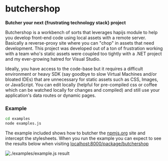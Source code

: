 butchershop
===========

**Butcher your next {frustrating technology stack} project**

Butchershop is a workbench of sorts that leverages hapijs module to help you develop front-end code 
using local assets with a remote server.  Basically a reverse-proxy site where you can "chop" in 
assets that need development.  This project was developed out of a ton of frustration working with a 
team who's static assets were coupled too tightly with a .NET project and my ever-growing hatred for 
Visual Studio.

Ideally, you have access to the code-base but it requires a difficult environment or heavy SDK (say 
goodbye to slow Virtual Machines and/or bloated IDEs) that are unnecessary for static assets such as 
CSS, Images, or JavaScript.  You can edit locally (helpful for pre-compiled css or coffee which can 
be watched locally for changes and compiled) and still use your application's data routes or dynamic
pages.

### Example

```bash
cd examples
node examples.js
```

The example included shows how to butcher the [npmjs.org](http://npmjs.org) site and intercept the 
stylesheets.  When you run the example you can expect to see the results below when visiting 
[localhost:8000/package/butchershop](http://localhost:8000/package/butchershop)  

![./examples/example.js result](https://raw.github.com/ruzz311/butchershop/master/examples/butchershop.gif)

